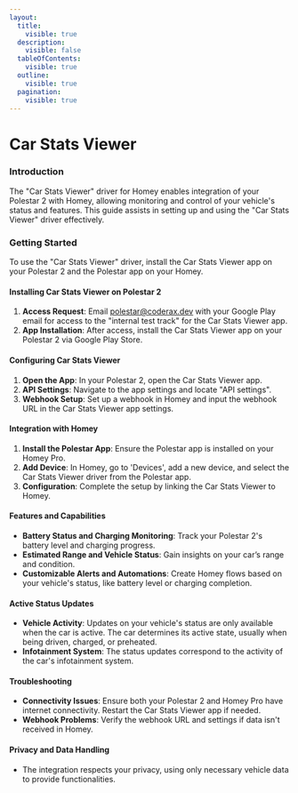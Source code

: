 ```yaml
---
layout:
  title:
    visible: true
  description:
    visible: false
  tableOfContents:
    visible: true
  outline:
    visible: true
  pagination:
    visible: true
---
```


# Car Stats Viewer

### Introduction

The "Car Stats Viewer" driver for Homey enables integration of your Polestar 2 with Homey, allowing monitoring and control of your vehicle's status and features. This guide assists in setting up and using the "Car Stats Viewer" driver effectively.

### Getting Started

To use the "Car Stats Viewer" driver, install the Car Stats Viewer app on your Polestar 2 and the Polestar app on your Homey.

#### **Installing Car Stats Viewer on Polestar 2**

1. **Access Request**: Email polestar@coderax.dev with your Google Play email for access to the "internal test track" for the Car Stats Viewer app.
2. **App Installation**: After access, install the Car Stats Viewer app on your Polestar 2 via Google Play Store.

#### **Configuring Car Stats Viewer**

1. **Open the App**: In your Polestar 2, open the Car Stats Viewer app.
2. **API Settings**: Navigate to the app settings and locate "API settings".
3. **Webhook Setup**: Set up a webhook in Homey and input the webhook URL in the Car Stats Viewer app settings.

#### Integration with Homey

1. **Install the Polestar App**: Ensure the Polestar app is installed on your Homey Pro.
2. **Add Device**: In Homey, go to 'Devices', add a new device, and select the Car Stats Viewer driver from the Polestar app.
3. **Configuration**: Complete the setup by linking the Car Stats Viewer to Homey.

#### Features and Capabilities

* **Battery Status and Charging Monitoring**: Track your Polestar 2's battery level and charging progress.
* **Estimated Range and Vehicle Status**: Gain insights on your car’s range and condition.
* **Customizable Alerts and Automations**: Create Homey flows based on your vehicle's status, like battery level or charging completion.

#### Active Status Updates

* **Vehicle Activity**: Updates on your vehicle's status are only available when the car is active. The car determines its active state, usually when being driven, charged, or preheated.
* **Infotainment System**: The status updates correspond to the activity of the car's infotainment system.

#### Troubleshooting

* **Connectivity Issues**: Ensure both your Polestar 2 and Homey Pro have internet connectivity. Restart the Car Stats Viewer app if needed.
* **Webhook Problems**: Verify the webhook URL and settings if data isn't received in Homey.

#### Privacy and Data Handling

* The integration respects your privacy, using only necessary vehicle data to provide functionalities.
